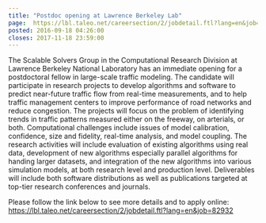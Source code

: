 ```yaml
---
title: "Postdoc opening at Lawrence Berkeley Lab"
page:  https://lbl.taleo.net/careersection/2/jobdetail.ftl?lang=en&job=82932
posted: 2016-09-18 04:26:00
closes: 2017-11-18 23:59:00
---
```



The Scalable Solvers Group in the Computational Research Division
at Lawrence Berkeley National Laboratory has an immediate
opening for a postdoctoral fellow in large-scale traffic
modeling. The candidate will participate in research projects
to develop algorithms and software to predict near-future
traffic flow from real-time measurements, and to help traffic
management centers to improve performance of road networks and
reduce congestion. The projects will focus on the problem of
identifying trends in traffic patterns measured either on the
freeway, on arterials, or both. Computational challenges include
issues of model calibration, confidence, size and fidelity,
real-time analysis, and model coupling. The research activities
will include evaluation of existing algorithms using real data,
development of new algorithms especially parallel algorithms for
handing larger datasets, and integration of the new algorithms
into various simulation models, at both research level and
production level. Deliverables will include both software
distributions as well as publications targeted at top-tier
research conferences and journals.

Please follow the link below to see more details and to apply online:
https://lbl.taleo.net/careersection/2/jobdetail.ftl?lang=en&job=82932
